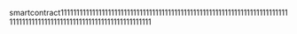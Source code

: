 smartcontract111111111111111111111111111111111111111111111111111111111111111111111111111111111111111111111111111111111111111111111
